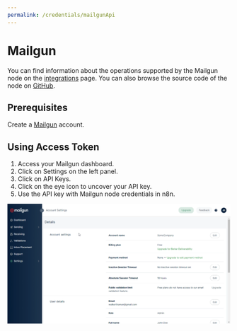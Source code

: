 ```yaml
---
permalink: /credentials/mailgunApi
---
```


# Mailgun

You can find information about the operations supported by the Mailgun node on the [integrations](https://n8n.io/integrations/n8n-nodes-base.mailgun) page. You can also browse the source code of the node on [GitHub](https://github.com/n8n-io/n8n/tree/master/packages/nodes-base/nodes/Mailgun).

## Prerequisites

Create a [Mailgun](https://www.mailgun.com/) account.

## Using Access Token

1. Access your Mailgun dashboard.
2. Click on Settings on the left panel.
3. Click on API Keys.
4. Click on the eye icon to uncover your API key.
5. Use the API key with Mailgun node credentials in n8n.

![Getting Mailgun credentials](./using-access-token.gif)
